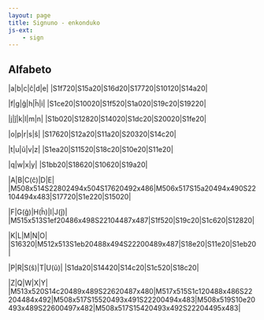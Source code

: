 ```yaml
---
layout: page
title: Signuno - enkonduko
js-ext:
    - sign
---
```


<!--

https://www.sutton-signwriting.io/signmaker
-->

<!--<script src="https://unpkg.com/@sutton-signwriting/core@1.6.0"></script>
<script src="https://unpkg.com/@sutton-signwriting/core@1.6.0/fsw/fsw.js"></script>-->
<script src="https://unpkg.com/@sutton-signwriting/font-ttf@1.5.2/fsw/fsw.js"></script>
<script src="https://unpkg.com/@sutton-signwriting/font-ttf@1.5.2/font/font.js"></script>

<style>
    @font-face {
    font-family: "SuttonSignWritingLine";
    src: 
        local('SuttonSignWritingLine'),
        url('https://unpkg.com/@sutton-signwriting/font-ttf@1.0.0/font/SuttonSignWritingLine.ttf') format('truetype');
    }
    @font-face {
    font-family: "SuttonSignWritingFill";
    src: 
        local('SuttonSignWritingFill'),
        url('https://unpkg.com/@sutton-signwriting/font-ttf@1.0.0/font/SuttonSignWritingFill.ttf') format('truetype');
    }
    @font-face {
    font-family: "SuttonSignWritingOneD";
    src: 
        local('SuttonSignWritingOneD'),
        url('https://unpkg.com/@sutton-signwriting/font-ttf@1.0.0/font/SuttonSignWritingOneD.ttf') format('truetype');
    }

    dl {
        columns: 2;
        border-left: 2px dotted black;
        column-rule: 2px dotted black;        
    }

    dt {
        font-size: xx-large;
        border-top: 1px dotted silver;
        padding-left: 1em;
    }

    dd {
        break-before: avoid;
        text-align: center;
    }

    dd span {
        display: none;
    }

    td {
        font-size: xx-large;
    }

</style>

<script>

    // vd https://github.com/sutton-signwriting/font-ttf/blob/master/src/fsw/fsw-symbol-svg.js

    function desegnu_gestojn() {
        document.querySelectorAll("table,dl").forEach((container) => {
            container.querySelectorAll("td,dd").forEach((td) => {
                const gesto = td.textContent;
                if (gesto.match(/^M\d{3}/)) {
                    td.setAttribute("data-sgn",gesto);
                    td.innerHTML = ssw.ttf.fsw.signSvg(gesto);
                } else if (gesto.match(/^S[\da-f]{5}/)) {
                    td.setAttribute("data-sgn",gesto);
                    td.innerHTML = ssw.ttf.fsw.symbolSvg(gesto);
                }
            });
        });
    }

    window.onload = () => {

        ssw.ttf.font.cssAppend(''); 
        //ssw.ttf.fsw.font.cssAppend('');
        //ssw.ttf.fsw.
        ssw.ttf.font.cssLoadedLine(
                function() {
                    desegnu_gestojn();
                }
        );
    }
</script>

## Alfabeto

|a|b|c|ĉ|d|e|
|S1f720|S15a20|S16d20|S17720|S10120|S14a20|

|f|g|ĝ|h|ĥ|i|
|S1ce20|S10020|S1f520|S1a020|S19c20|S19220|

|j|ĵ|k|l|m|n|
|S1b020|S12820|S14020|S1dc20|S20020|S1fe20|

|o|p|r|s|ŝ|
|S17620|S12a20|S11a20|S20320|S14c20|

|t|u|ŭ|v|z|
|S1ea20|S11520|S18c20|S10e20|S11e20|

|q|w|x|y|
|S1bb20|S18620|S10620|S19a20|

|A|B|C(ĉ)|D|E|
|M508x514S22802494x504S17620492x486|M506x517S15a20494x490S22104494x483|S17720|S1e220|S15020|

|F|G(ĝ)|H(ĥ)|I|J(ĵ)|
|M515x513S1ef20486x498S22104487x487|S1f520|S19c20|S1c620|S12820|

|K|L|M|N|O|
|S16320|M512x513S1eb20488x494S22200489x487|S18e20|S11e20|S1eb20|

|P|R|S(ŝ)|T|U(ŭ)|
|S1da20|S14420|S14c20|S1c520|S18c20|

|Z|Q|W|X|Y|
|M513x520S14c20489x489S22620487x480|M517x515S1c120488x486S22204484x492|M508x517S15520493x491S22200494x483|M508x519S10e20493x489S22600497x482|M508x517S15420493x492S22204495x483|
